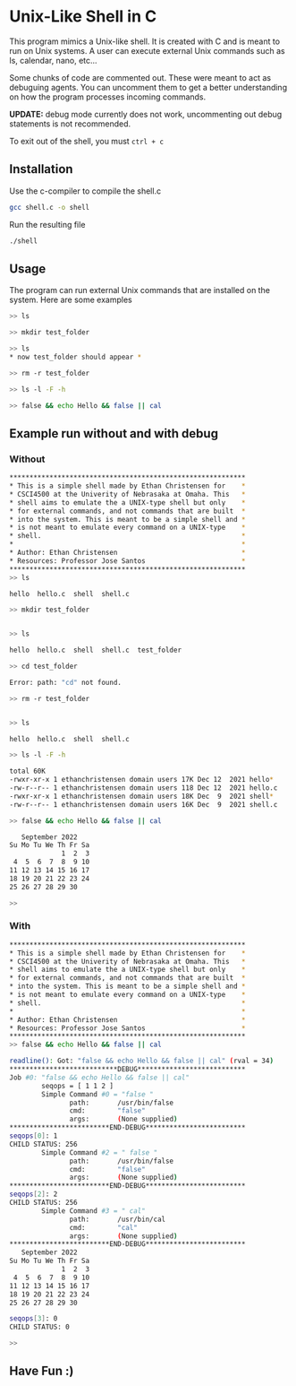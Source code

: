 # Unix-Like Shell in C

This program mimics a Unix-like shell. It is created with C and is meant to run on Unix systems. A user can execute external Unix commands such as ls, calendar, nano, etc...

Some chunks of code are commented out. These were meant to act as debuguing agents. You can uncomment them to get a better understanding on how the program processes incoming commands.

**UPDATE:** debug mode currently does not work, uncommenting out debug statements is not recommended.

To exit out of the shell, you must `ctrl + c`

## Installation

Use the c-compiler to compile the shell.c
```bash
gcc shell.c -o shell
```
Run the resulting file
```bash
./shell
```
## Usage
The program can run external Unix commands that are installed on the system. Here are some examples

```bash
>> ls

>> mkdir test_folder

>> ls
* now test_folder should appear *

>> rm -r test_folder

>> ls -l -F -h

>> false && echo Hello && false || cal

```
## Example run without and with debug

### Without

```bash
***********************************************************
* This is a simple shell made by Ethan Christensen for    *
* CSCI4500 at the Univerity of Nebrasaka at Omaha. This   *
* shell aims to emulate the a UNIX-type shell but only    *
* for external commands, and not commands that are built  *
* into the system. This is meant to be a simple shell and *
* is not meant to emulate every command on a UNIX-type    *
* shell.                                                  *
*                                                         *
* Author: Ethan Christensen                               *
* Resources: Professor Jose Santos                        *
***********************************************************
>> ls

hello  hello.c  shell  shell.c

>> mkdir test_folder


>> ls

hello  hello.c  shell  shell.c  test_folder

>> cd test_folder

Error: path: "cd" not found.

>> rm -r test_folder


>> ls

hello  hello.c  shell  shell.c

>> ls -l -F -h

total 60K
-rwxr-xr-x 1 ethanchristensen domain users 17K Dec 12  2021 hello*
-rw-r--r-- 1 ethanchristensen domain users 118 Dec 12  2021 hello.c
-rwxr-xr-x 1 ethanchristensen domain users 18K Dec  9  2021 shell*
-rw-r--r-- 1 ethanchristensen domain users 16K Dec  9  2021 shell.c

>> false && echo Hello && false || cal

   September 2022
Su Mo Tu We Th Fr Sa
             1  2  3
 4  5  6  7  8  9 10
11 12 13 14 15 16 17
18 19 20 21 22 23 24
25 26 27 28 29 30

>>
```
### With

```bash
***********************************************************
* This is a simple shell made by Ethan Christensen for    *
* CSCI4500 at the Univerity of Nebrasaka at Omaha. This   *
* shell aims to emulate the a UNIX-type shell but only    *
* for external commands, and not commands that are built  *
* into the system. This is meant to be a simple shell and *
* is not meant to emulate every command on a UNIX-type    *
* shell.                                                  *
*                                                         *
* Author: Ethan Christensen                               *
* Resources: Professor Jose Santos                        *
***********************************************************
>> false && echo Hello && false || cal

readline(): Got: "false && echo Hello && false || cal" (rval = 34)
***************************DEBUG***************************
Job #0: "false && echo Hello && false || cal"
        seqops = [ 1 1 2 ]
        Simple Command #0 = "false "
               path:       /usr/bin/false
               cmd:        "false"
               args:       (None supplied)
*************************END-DEBUG*************************
seqops[0]: 1
CHILD STATUS: 256
        Simple Command #2 = " false "
               path:       /usr/bin/false
               cmd:        "false"
               args:       (None supplied)
*************************END-DEBUG*************************
seqops[2]: 2
CHILD STATUS: 256
        Simple Command #3 = " cal"
               path:       /usr/bin/cal
               cmd:        "cal"
               args:       (None supplied)
*************************END-DEBUG*************************
   September 2022
Su Mo Tu We Th Fr Sa
             1  2  3
 4  5  6  7  8  9 10
11 12 13 14 15 16 17
18 19 20 21 22 23 24
25 26 27 28 29 30

seqops[3]: 0
CHILD STATUS: 0

>>
```

## Have Fun :)
